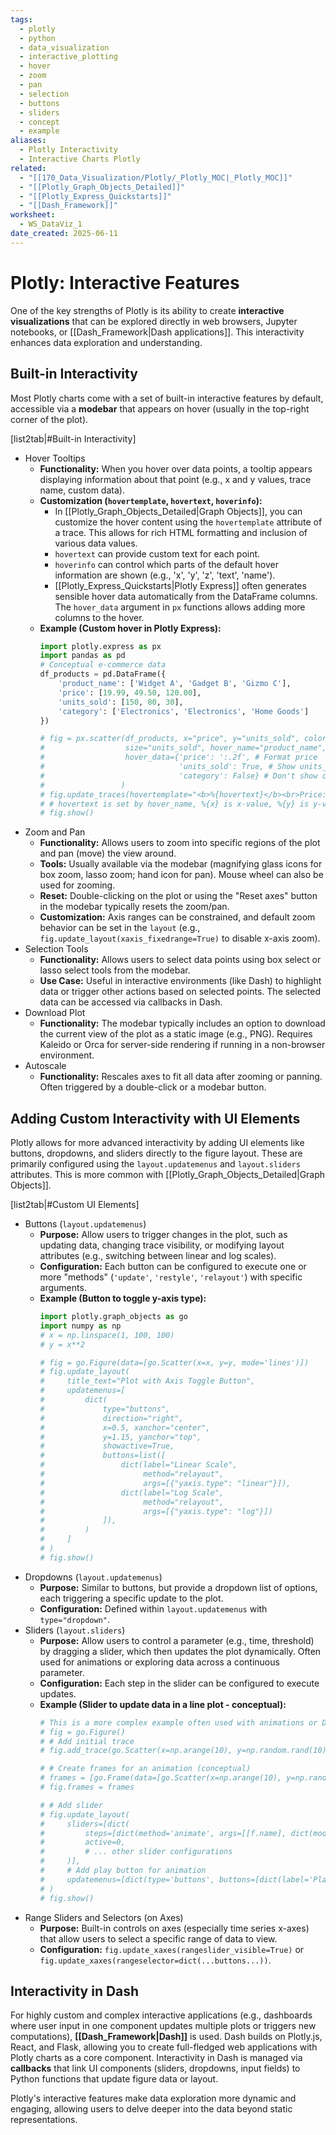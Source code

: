 ```yaml
---
tags:
  - plotly
  - python
  - data_visualization
  - interactive_plotting
  - hover
  - zoom
  - pan
  - selection
  - buttons
  - sliders
  - concept
  - example
aliases:
  - Plotly Interactivity
  - Interactive Charts Plotly
related:
  - "[[170_Data_Visualization/Plotly/_Plotly_MOC|_Plotly_MOC]]"
  - "[[Plotly_Graph_Objects_Detailed]]"
  - "[[Plotly_Express_Quickstarts]]"
  - "[[Dash_Framework]]"
worksheet:
  - WS_DataViz_1
date_created: 2025-06-11
---
```

# Plotly: Interactive Features

One of the key strengths of Plotly is its ability to create **interactive visualizations** that can be explored directly in web browsers, Jupyter notebooks, or [[Dash_Framework|Dash applications]]. This interactivity enhances data exploration and understanding.

## Built-in Interactivity
Most Plotly charts come with a set of built-in interactive features by default, accessible via a **modebar** that appears on hover (usually in the top-right corner of the plot).

[list2tab|#Built-in Interactivity]
- Hover Tooltips
    -   **Functionality:** When you hover over data points, a tooltip appears displaying information about that point (e.g., x and y values, trace name, custom data).
    -   **Customization (`hovertemplate`, `hovertext`, `hoverinfo`):**
        -   In [[Plotly_Graph_Objects_Detailed|Graph Objects]], you can customize the hover content using the `hovertemplate` attribute of a trace. This allows for rich HTML formatting and inclusion of various data values.
        -   `hovertext` can provide custom text for each point.
        -   `hoverinfo` can control which parts of the default hover information are shown (e.g., 'x', 'y', 'z', 'text', 'name').
        -   [[Plotly_Express_Quickstarts|Plotly Express]] often generates sensible hover data automatically from the DataFrame columns. The `hover_data` argument in `px` functions allows adding more columns to the hover.
    -   **Example (Custom hover in Plotly Express):**
        ```python
        import plotly.express as px
        import pandas as pd
        # Conceptual e-commerce data
        df_products = pd.DataFrame({
            'product_name': ['Widget A', 'Gadget B', 'Gizmo C'],
            'price': [19.99, 49.50, 120.00],
            'units_sold': [150, 80, 30],
            'category': ['Electronics', 'Electronics', 'Home Goods']
        })

        # fig = px.scatter(df_products, x="price", y="units_sold", color="category",
        #                  size="units_sold", hover_name="product_name", # Shows product_name prominently
        #                  hover_data={'price': ':.2f', # Format price
        #                              'units_sold': True, # Show units_sold
        #                              'category': False} # Don't show category in hover if already in legend
        #                 )
        # fig.update_traces(hovertemplate="<b>%{hovertext}</b><br>Price: $%{x:.2f}<br>Units Sold: %{y}<extra></extra>")
        # # hovertext is set by hover_name, %{x} is x-value, %{y} is y-value. <extra></extra> removes trace info.
        # fig.show()
        ```
- Zoom and Pan
    -   **Functionality:** Allows users to zoom into specific regions of the plot and pan (move) the view around.
    -   **Tools:** Usually available via the modebar (magnifying glass icons for box zoom, lasso zoom; hand icon for pan). Mouse wheel can also be used for zooming.
    -   **Reset:** Double-clicking on the plot or using the "Reset axes" button in the modebar typically resets the zoom/pan.
    -   **Customization:** Axis ranges can be constrained, and default zoom behavior can be set in the `layout` (e.g., `fig.update_layout(xaxis_fixedrange=True)` to disable x-axis zoom).
- Selection Tools
    -   **Functionality:** Allows users to select data points using box select or lasso select tools from the modebar.
    -   **Use Case:** Useful in interactive environments (like Dash) to highlight data or trigger other actions based on selected points. The selected data can be accessed via callbacks in Dash.
- Download Plot
    -   **Functionality:** The modebar typically includes an option to download the current view of the plot as a static image (e.g., PNG). Requires Kaleido or Orca for server-side rendering if running in a non-browser environment.
- Autoscale
    -   **Functionality:** Rescales axes to fit all data after zooming or panning. Often triggered by a double-click or a modebar button.

## Adding Custom Interactivity with UI Elements
Plotly allows for more advanced interactivity by adding UI elements like buttons, dropdowns, and sliders directly to the figure layout. These are primarily configured using the `layout.updatemenus` and `layout.sliders` attributes. This is more common with [[Plotly_Graph_Objects_Detailed|Graph Objects]].

[list2tab|#Custom UI Elements]
- Buttons (`layout.updatemenus`)
    -   **Purpose:** Allow users to trigger changes in the plot, such as updating data, changing trace visibility, or modifying layout attributes (e.g., switching between linear and log scales).
    -   **Configuration:** Each button can be configured to execute one or more "methods" (`'update'`, `'restyle'`, `'relayout'`) with specific arguments.
    -   **Example (Button to toggle y-axis type):**
        ```python
        import plotly.graph_objects as go
        import numpy as np
        # x = np.linspace(1, 100, 100)
        # y = x**2

        # fig = go.Figure(data=[go.Scatter(x=x, y=y, mode='lines')])
        # fig.update_layout(
        #     title_text="Plot with Axis Toggle Button",
        #     updatemenus=[
        #         dict(
        #             type="buttons",
        #             direction="right",
        #             x=0.5, xanchor="center",
        #             y=1.15, yanchor="top",
        #             showactive=True,
        #             buttons=list([
        #                 dict(label="Linear Scale",
        #                      method="relayout",
        #                      args=[{"yaxis.type": "linear"}]),
        #                 dict(label="Log Scale",
        #                      method="relayout",
        #                      args=[{"yaxis.type": "log"}])
        #             ]),
        #         )
        #     ]
        # )
        # fig.show()
        ```
- Dropdowns (`layout.updatemenus`)
    -   **Purpose:** Similar to buttons, but provide a dropdown list of options, each triggering a specific update to the plot.
    -   **Configuration:** Defined within `layout.updatemenus` with `type="dropdown"`.
- Sliders (`layout.sliders`)
    -   **Purpose:** Allow users to control a parameter (e.g., time, threshold) by dragging a slider, which then updates the plot dynamically. Often used for animations or exploring data across a continuous parameter.
    -   **Configuration:** Each step in the slider can be configured to execute updates.
    -   **Example (Slider to update data in a line plot - conceptual):**
        ```python
        # This is a more complex example often used with animations or Dash.
        # fig = go.Figure()
        # # Add initial trace
        # fig.add_trace(go.Scatter(x=np.arange(10), y=np.random.rand(10)))

        # # Create frames for an animation (conceptual)
        # frames = [go.Frame(data=[go.Scatter(x=np.arange(10), y=np.random.rand(10) * (i+1))]) for i in range(3)]
        # fig.frames = frames

        # # Add slider
        # fig.update_layout(
        #     sliders=[dict(
        #         steps=[dict(method='animate', args=[[f.name], dict(mode='immediate', fromcurrent=True)], label=str(i)) for i, f in enumerate(fig.frames)],
        #         active=0,
        #         # ... other slider configurations
        #     )],
        #     # Add play button for animation
        #     updatemenus=[dict(type='buttons', buttons=[dict(label='Play', method='animate', args=[None, dict(frame=dict(duration=500, redraw=True), fromcurrent=True)])])]
        # )
        # fig.show()
        ```
- Range Sliders and Selectors (on Axes)
    -   **Purpose:** Built-in controls on axes (especially time series x-axes) that allow users to select a specific range of data to view.
    -   **Configuration:** `fig.update_xaxes(rangeslider_visible=True)` or `fig.update_xaxes(rangeselector=dict(...buttons...))`.

## Interactivity in Dash
For highly custom and complex interactive applications (e.g., dashboards where user input in one component updates multiple plots or triggers new computations), **[[Dash_Framework|Dash]]** is used. Dash builds on Plotly.js, React, and Flask, allowing you to create full-fledged web applications with Plotly charts as a core component. Interactivity in Dash is managed via **callbacks** that link UI components (sliders, dropdowns, input fields) to Python functions that update figure data or layout.

Plotly's interactive features make data exploration more dynamic and engaging, allowing users to delve deeper into the data beyond static representations.

